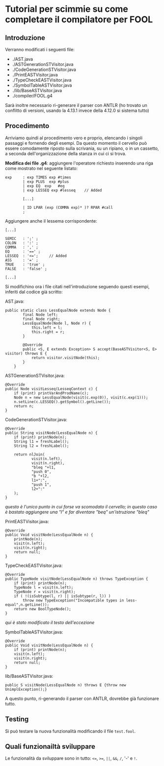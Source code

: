 # Tutorial per scimmie su come completare il compilatore per FOOL
## Introduzione
Verranno modificati i seguenti file:
 - ./AST.java
 - ./ASTGenerationSTVisitor.java
 - ./CodeGenerationSTVisitor.java
 - ./PrintEASTVisitor.java
 - ./TypeCheckEASTVisitor.java
 - ./SymbolTableASTVisitor.java
 - ./lib/BaseASTVisitor.java
 - ./compiler/FOOL.g4

Sarà inoltre necessario ri-generare il parser con ANTLR (ho trovato un conflitto di versioni, usando la 4.13.1 invece della 4.12.0 si sistema tutto)

## Procedimento
Arriviamo quindi al procedimento vero e proprio, elencando i singoli passaggi e fornendo degli esempi. Da questo momento il cervello può essere comodamente riposto sulla scrivania, su un ripiano, o in un cassetto, a seconda dell'organizzazione della stanza in cui ci si trova.

**Modifica dei file .g4**: aggiungere l'operatore richiesto inserendo una riga come mostrato nel seguente listato:

```
exp     : exp TIMES exp #times
        | exp PLUS  exp #plus
        | exp EQ  exp   #eq
        | exp LESSEQ exp #lesseq    // Added

        [...]
	    
        | ID LPAR (exp (COMMA exp)* )? RPAR #call
        ; 
```

Aggiungere anche il lessema corrispondente:

```
[...]

SEMIC 	: ';' ;
COLON   : ':' ; 
COMMA	: ',' ;
EQ	    : '==' ;
LESSEQ  : '<=';     // Added
ASS	    : '=' ;
TRUE	: 'true' ;
FALSE	: 'false' ;

[...]
```

Si modifichino ora i file citati nell'introduzione seguendo questi esempi, inferiti dal codice già scritto:

AST.java:
```
public static class LessEqualNode extends Node {
		final Node left;
		final Node right;
		LessEqualNode(Node l, Node r) {
			this.left = l;
			this.right = r;
		}

		@Override
		public <S, E extends Exception> S accept(BaseASTVisitor<S, E> visitor) throws E {
			return visitor.visitNode(this);
		}
	}
```

ASTGenerationSTVisitor.java:
```
@Override
public Node visitLesseq(LesseqContext c) {
    if (print) printVarAndProdName(c);
    Node n = new LessEqualNode(visit(c.exp(0)), visit(c.exp(1)));
    n.setLine(c.LESSEQ().getSymbol().getLine());
    return n;
}
```

CodeGenerationSTVisitor.java:
```
@Override
public String visitNode(LessEqualNode n) {
    if (print) printNode(n);
    String l1 = freshLabel();
    String l2 = freshLabel();
    
    return nlJoin(
            visit(n.left),
            visit(n.right),
            "bleq "+l1,
            "push 0",
            "b "+l2,
            l1+":",
            "push 1",
            l2+":"
    );
}
```
*questo è l'unico punto in cui forse va scomodato il cervello; in questo caso è bastato aggiungere una "l" e far diventare "beq" un'istruzione "bleq"*

PrintEASTVisitor.java:
```
@Override
public Void visitNode(LessEqualNode n) {
    printNode(n);
    visit(n.left);
    visit(n.right);
    return null;
}
```

TypeCheckEASTVisitor.java:
```
@Override
public TypeNode visitNode(LessEqualNode n) throws TypeException {
    if (print) printNode(n);
    TypeNode l = visit(n.left);
    TypeNode r = visit(n.right);
    if ( !(isSubtype(l, r) || isSubtype(r, l)) )
        throw new TypeException("Incompatible types in less-equal",n.getLine());
    return new BoolTypeNode();
}
```
*qui è stato modificato il testo dell'eccezione*

SymbolTableASTVisitor.java:
```
@Override
public Void visitNode(LessEqualNode n) {
    if (print) printNode(n);
    visit(n.left);
    visit(n.right);
    return null;
}
```

lib/BaseASTVisitor.java:
```
public S visitNode(LessEqualNode n) throws E {throw new UnimplException();}
```

A questo punto, ri-generando il parser con ANTLR, dovrebbe già funzionare tutto.

## Testing
Si può testare la nuova funzionalità modificando il file `test.fool`.

## Quali funzionailtà sviluppare
Le funzionalità da sviluppare sono in tutto: `<=`, `>=`, `||`, `&&`, `/`, '-' e `!`.
